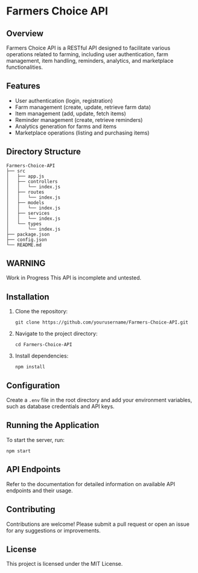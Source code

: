 # Farmers Choice API

## Overview
Farmers Choice API is a RESTful API designed to facilitate various operations related to farming, including user authentication, farm management, item handling, reminders, analytics, and marketplace functionalities.

## Features
- User authentication (login, registration)
- Farm management (create, update, retrieve farm data)
- Item management (add, update, fetch items)
- Reminder management (create, retrieve reminders)
- Analytics generation for farms and items
- Marketplace operations (listing and purchasing items)

## Directory Structure
```
Farmers-Choice-API
├── src
│   ├── app.js
│   ├── controllers
│   │   └── index.js
│   ├── routes
│   │   └── index.js
│   ├── models
│   │   └── index.js
│   ├── services
│   │   └── index.js
│   └── types
│       └── index.js
├── package.json
├── config.json
└── README.md
```

 ## WARNING
Work in Progress
This API is incomplete and untested.

## Installation
1. Clone the repository:
   ```
   git clone https://github.com/yourusername/Farmers-Choice-API.git
   ```
2. Navigate to the project directory:
   ```
   cd Farmers-Choice-API
   ```
3. Install dependencies:
   ```
   npm install
   ```

## Configuration
Create a `.env` file in the root directory and add your environment variables, such as database credentials and API keys.

## Running the Application
To start the server, run:
```
npm start
```

## API Endpoints
Refer to the documentation for detailed information on available API endpoints and their usage.

## Contributing
Contributions are welcome! Please submit a pull request or open an issue for any suggestions or improvements.

## License
This project is licensed under the MIT License.

